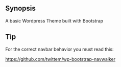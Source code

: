 ## Synopsis
A basic Wordpress Theme built with Bootstrap

## Tip

For the correct navbar behavior you must read this:

https://github.com/twittem/wp-bootstrap-navwalker
